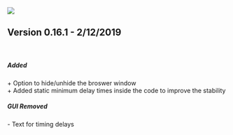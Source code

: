 <image src="https://i.gyazo.com/58374e35e28f45e249a8db2ae8780973.png">

<h2>Version 0.16.1 - 2/12/2019</h2><br>

<h5>Added</h5>
  + Option to hide/unhide the broswer window</br>
  + Added static minimum delay times inside the code to improve the stability 
  
 <h5>GUI Removed</h5>
  - Text for timing delays 
  
